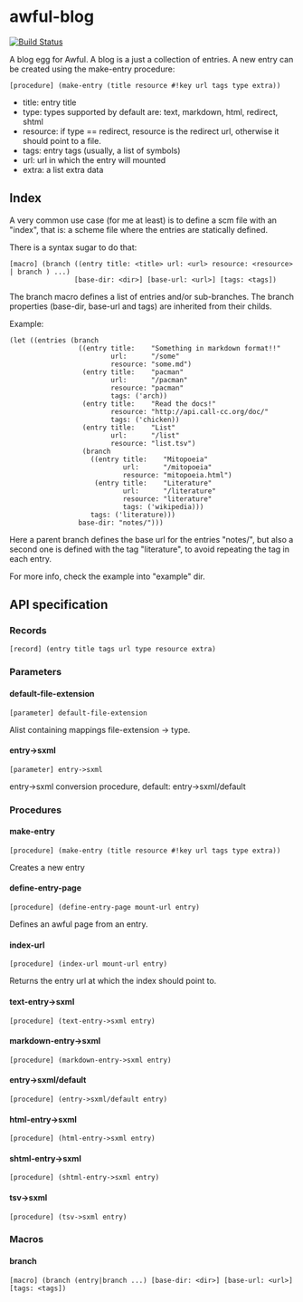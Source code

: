 # awful-blog 

[![Build Status](https://travis-ci.org/hugoArregui/awful-blog.png)](https://travis-ci.org/hugoArregui/awful-blog)

A blog egg for Awful. A blog is a just a collection of entries. A new entry can be created using the make-entry procedure:

	[procedure] (make-entry (title resource #!key url tags type extra))

-  title: entry title
-  type: types supported by default are: text, markdown, html, redirect, shtml
-  resource: if type == redirect, resource is the redirect url,
   otherwise it should point to a file.
-  tags: entry tags (usually, a list of symbols)
-  url: url in which the entry will mounted
-  extra: a list extra data


## Index


A very common use case (for me at least) is to define a scm file with an
"index", that is: a scheme file where the entries are statically defined.

There is a syntax sugar to do that:

    [macro] (branch ((entry title: <title> url: <url> resource: <resource> | branch ) ...)
                    [base-dir: <dir>] [base-url: <url>] [tags: <tags])

The branch macro defines a list of entries and/or sub-branches. The branch
properties (base-dir, base-url and tags) are inherited from their childs.

Example:

    (let ((entries (branch
                     ((entry title:    "Something in markdown format!!" 
                             url:      "/some" 
                             resource: "some.md")
                      (entry title:    "pacman"
                             url:      "/pacman" 
                             resource: "pacman"
                             tags: ('arch))
                      (entry title:    "Read the docs!"
                             resource: "http://api.call-cc.org/doc/"
                             tags: ('chicken))
                      (entry title:    "List"
                             url:      "/list"
                             resource: "list.tsv")
                      (branch
                        ((entry title:    "Mitopoeia"
                                url:      "/mitopoeia" 
                                resource: "mitopoeia.html")
                         (entry title:    "Literature" 
                                url:      "/literature" 
                                resource: "literature" 
                                tags: ('wikipedia)))
                        tags: ('literature)))
                     base-dir: "notes/")))

Here a parent branch defines the base url for the entries "notes/", but also
a second one is defined with the tag "literature", to avoid repeating the tag in
each entry.

For more info, check the example into "example" dir.

## API specification 

### Records 

    [record] (entry title tags url type resource extra)

### Parameters

#### default-file-extension

    [parameter] default-file-extension 

Alist containing mappings file-extension -> type.

####  entry->sxml 

    [parameter] entry->sxml

entry->sxml conversion procedure, default: entry->sxml/default 

### Procedures

#### make-entry

	[procedure] (make-entry (title resource #!key url tags type extra))

Creates a new entry

#### define-entry-page 

    [procedure] (define-entry-page mount-url entry)

Defines an awful page from an entry. 

#### index-url 

    [procedure] (index-url mount-url entry)

Returns the entry url at which the index should point to.

#### text-entry->sxml 

    [procedure] (text-entry->sxml entry)

#### markdown-entry->sxml 

    [procedure] (markdown-entry->sxml entry)

#### entry->sxml/default 

    [procedure] (entry->sxml/default entry)
    
#### html-entry->sxml

    [procedure] (html-entry->sxml entry)

#### shtml-entry->sxml

    [procedure] (shtml-entry->sxml entry)

#### tsv->sxml

    [procedure] (tsv->sxml entry)

### Macros

#### branch

    [macro] (branch (entry|branch ...) [base-dir: <dir>] [base-url: <url>] [tags: <tags])
